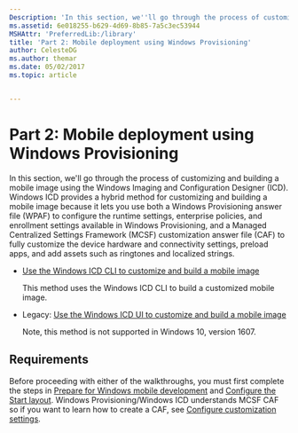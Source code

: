 ```yaml
---
Description: 'In this section, we''ll go through the process of customizing and building a mobile image using the Windows Imaging and Configuration Designer (ICD).'
ms.assetid: 6e018255-b629-4d69-8b85-7a5c3ec53944
MSHAttr: 'PreferredLib:/library'
title: 'Part 2: Mobile deployment using Windows Provisioning'
author: CelesteDG
ms.author: themar
ms.date: 05/02/2017
ms.topic: article


---
```


# Part 2: Mobile deployment using Windows Provisioning


In this section, we'll go through the process of customizing and building a mobile image using the Windows Imaging and Configuration Designer (ICD). Windows ICD provides a hybrid method for customizing and building a mobile image because it lets you use both a Windows Provisioning answer file (WPAF) to configure the runtime settings, enterprise policies, and enrollment settings available in Windows Provisioning, and a Managed Centralized Settings Framework (MCSF) customization answer file (CAF) to fully customize the device hardware and connectivity settings, preload apps, and add assets such as ringtones and localized strings.

-   [Use the Windows ICD CLI to customize and build a mobile image](use-the-windows-icd-cli-to-customize-and-build-a-mobile-image.md)

    This method uses the Windows ICD CLI to build a customized mobile image.

-   Legacy: [Use the Windows ICD UI to customize and build a mobile image](use-the-windows-icd-ui-to-customize-and-build-a-mobile-image.md)

    Note, this method is not supported in Windows 10, version 1607.


## <span id="Requirements"></span><span id="requirements"></span><span id="REQUIREMENTS"></span>Requirements


Before proceeding with either of the walkthroughs, you must first complete the steps in [Prepare for Windows mobile development](preparing-for-windows-mobile-development.md) and [Configure the Start layout](configure-the-start-layout.md). Windows Provisioning/Windows ICD understands MCSF CAF so if you want to learn how to create a CAF, see [Configure customization settings](configure-customization-settings.md).

 

 



